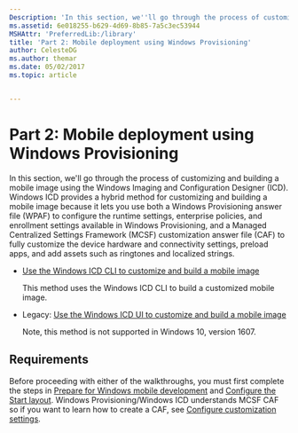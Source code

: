 ```yaml
---
Description: 'In this section, we''ll go through the process of customizing and building a mobile image using the Windows Imaging and Configuration Designer (ICD).'
ms.assetid: 6e018255-b629-4d69-8b85-7a5c3ec53944
MSHAttr: 'PreferredLib:/library'
title: 'Part 2: Mobile deployment using Windows Provisioning'
author: CelesteDG
ms.author: themar
ms.date: 05/02/2017
ms.topic: article


---
```


# Part 2: Mobile deployment using Windows Provisioning


In this section, we'll go through the process of customizing and building a mobile image using the Windows Imaging and Configuration Designer (ICD). Windows ICD provides a hybrid method for customizing and building a mobile image because it lets you use both a Windows Provisioning answer file (WPAF) to configure the runtime settings, enterprise policies, and enrollment settings available in Windows Provisioning, and a Managed Centralized Settings Framework (MCSF) customization answer file (CAF) to fully customize the device hardware and connectivity settings, preload apps, and add assets such as ringtones and localized strings.

-   [Use the Windows ICD CLI to customize and build a mobile image](use-the-windows-icd-cli-to-customize-and-build-a-mobile-image.md)

    This method uses the Windows ICD CLI to build a customized mobile image.

-   Legacy: [Use the Windows ICD UI to customize and build a mobile image](use-the-windows-icd-ui-to-customize-and-build-a-mobile-image.md)

    Note, this method is not supported in Windows 10, version 1607.


## <span id="Requirements"></span><span id="requirements"></span><span id="REQUIREMENTS"></span>Requirements


Before proceeding with either of the walkthroughs, you must first complete the steps in [Prepare for Windows mobile development](preparing-for-windows-mobile-development.md) and [Configure the Start layout](configure-the-start-layout.md). Windows Provisioning/Windows ICD understands MCSF CAF so if you want to learn how to create a CAF, see [Configure customization settings](configure-customization-settings.md).

 

 



